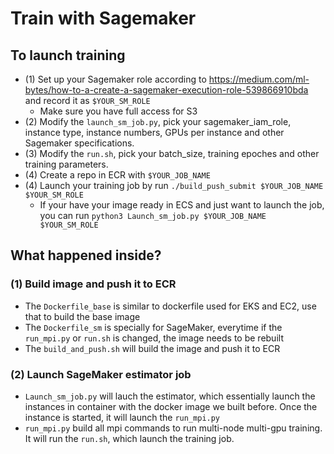 # Train with Sagemaker

## To launch training

- (1) Set up your Sagemaker role according to https://medium.com/ml-bytes/how-to-a-create-a-sagemaker-execution-role-539866910bda and record it as `$YOUR_SM_ROLE`
    - Make sure you have full access for S3
- (2) Modify the `launch_sm_job.py`, pick your sagemaker_iam_role, instance type, instance numbers, GPUs per instance and other Sagemaker specifications.
- (3) Modify the `run.sh`, pick your batch_size, training epoches and other training parameters.
- (4) Create a repo in ECR with `$YOUR_JOB_NAME`
- (4) Launch your training job by run `./build_push_submit $YOUR_JOB_NAME $YOUR_SM_ROLE`
    - If your have your image ready in ECS and just want to launch the job, you can run `python3 Launch_sm_job.py $YOUR_JOB_NAME $YOUR_SM_ROLE`

## What happened inside?

### (1) Build image and push it to ECR
- The `Dockerfile_base` is similar to dockerfile used for EKS and EC2, use that to build the base image
- The `Dockerfile_sm` is specially for SageMaker, everytime if the `run_mpi.py` or `run.sh` is changed, the image needs to be rebuilt
- The `build_and_push.sh` will build the image and push it to ECR
### (2) Launch SageMaker estimator job
- `Launch_sm_job.py` will lauch the estimator, which essentially launch the instances in container with the docker image we built before. Once the instance is started, it will launch the `run_mpi.py`
- `run_mpi.py` build all mpi commands to run multi-node multi-gpu training. It will run the `run.sh`, which launch the training job.
